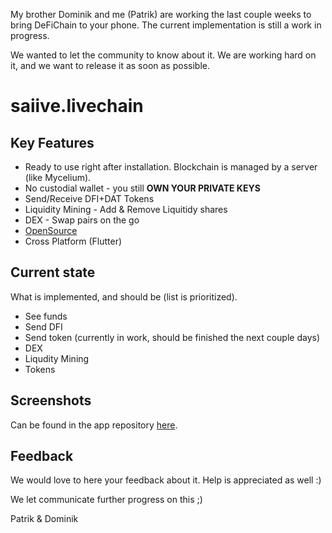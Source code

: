My brother Dominik and me (Patrik) are working the last couple weeks to bring DeFiChain to your phone. 
The current implementation is still a work in progress.

We wanted to let the community to know about it. We are working hard on it, and we want to release it as soon as possible. 

# saiive.livechain
## Key Features
* Ready to use right after installation. Blockchain is managed by a server (like Mycelium).
* No custodial wallet - you still **OWN YOUR PRIVATE KEYS**
* Send/Receive DFI+DAT Tokens
* Liquidity Mining - Add & Remove Liquitidy shares
* DEX - Swap pairs on the go
* [OpenSource](https://github.com/saiive/saiive.live)
* Cross Platform (Flutter)


## Current state
What is implemented, and should be (list is prioritized).
* See funds
* Send DFI 
* Send token (currently in work, should be finished the next couple days)
* DEX
* Liqudity Mining
* Tokens

## Screenshots
Can be found in the app repository [here](https://github.com/saiive/saiive.live).

## Feedback

We would love to here your feedback about it. Help is appreciated as well :)

We let communicate further progress on this ;)


Patrik & Dominik
